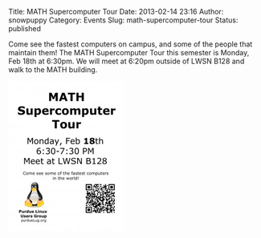 Title: MATH Supercomputer Tour
Date: 2013-02-14 23:16
Author: snowpuppy
Category: Events
Slug: math-supercomputer-tour
Status: published

Come see the fastest computers on campus, and some of the people that
maintain them! The MATH Supercomputer Tour this semester is Monday, Feb
18th at 6:30pm. We will meet at 6:20pm outside of LWSN B128 and walk to
the MATH building.

![](/files/2013/02/MathSupercomputerTour-231x300.jpg "MathSupercomputerTour")
